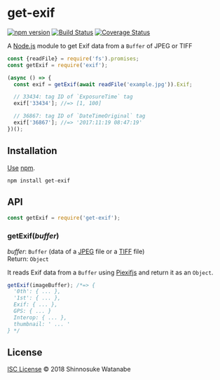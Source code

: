 # get-exif

[![npm version](https://img.shields.io/npm/v/get-exif.svg)](https://www.npmjs.com/package/get-exif)
[![Build Status](https://travis-ci.com/shinnn/get-exif.svg?branch=master)](https://travis-ci.com/shinnn/get-exif)
[![Coverage Status](https://img.shields.io/coveralls/shinnn/get-exif.svg)](https://coveralls.io/github/shinnn/get-exif)

A [Node.js](https://nodejs.org/) module to get Exif data from a `Buffer` of JPEG or TIFF

```javascript
const {readFile} = require('fs').promises;
const getExif = require('exif');

(async () => {
  const exif = getExif(await readFile('example.jpg')).Exif;

  // 33434: tag ID of `ExposureTime` tag
  exif['33434']; //=> [1, 100]

  // 36867: tag ID of `DateTimeOriginal` tag
  exif['36867']; //=> '2017:11:19 08:47:19'
})();
```

## Installation

[Use](https://docs.npmjs.com/cli/install) [npm](https://docs.npmjs.com/getting-started/what-is-npm).

```
npm install get-exif
```

## API

```javascript
const getExif = require('get-exif');
```

### getExif(*buffer*)

*buffer*: `Buffer` (data of a [JPEG](https://jpeg.org/jpeg/) file or a [TIFF](https://web.archive.org/web/20160306201233/http://partners.adobe.com/public/developer/tiff/index.html) file)  
Return: `Object`

It reads Exif data from a `Buffer` using [Piexifjs](https://github.com/hMatoba/piexifjs) and return it as an `Object`.

```javascript
getExif(imageBuffer); /*=> {
  '0th': { ... },
  '1st': { ... },
  Exif: { ... },
  GPS: { ... }
  Interop: { ... },
  thumbnail: ' ... '
} */
```

## License

[ISC License](./LICENSE) © 2018 Shinnosuke Watanabe
